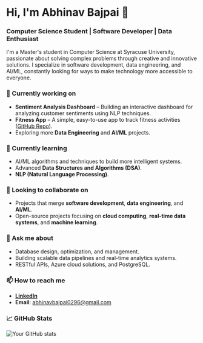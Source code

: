 # Hi, I'm Abhinav Bajpai 👋

### Computer Science Student | Software Developer | Data Enthusiast

I'm a Master's student in Computer Science at Syracuse University, passionate about solving complex problems through creative and innovative solutions. I specialize in software development, data engineering, and AI/ML, constantly looking for ways to make technology more accessible to everyone.

### 🔭 Currently working on
- **Sentiment Analysis Dashboard** – Building an interactive dashboard for analyzing customer sentiments using NLP techniques.
- **Fitness App** – A simple, easy-to-use app to track fitness activities ([GitHub Repo](link-to-your-repo)).
- Exploring more **Data Engineering** and **AI/ML** projects.

### 🌱 Currently learning
- AI/ML algorithms and techniques to build more intelligent systems.
- Advanced **Data Structures and Algorithms (DSA)**.
- **NLP (Natural Language Processing)**.

### 👯 Looking to collaborate on
- Projects that merge **software development**, **data engineering**, and **AI/ML**.
- Open-source projects focusing on **cloud computing**, **real-time data systems**, and **machine learning**.

### 💬 Ask me about
- Database design, optimization, and management.
- Building scalable data pipelines and real-time analytics systems.
- RESTful APIs, Azure cloud solutions, and PostgreSQL.

### 📫 How to reach me
- **[LinkedIn](https://www.linkedin.com/in/abhi-bajpai96/)**
- **Email**: abhinavbajpai0296@gmail.com

### 📈 GitHub Stats

![Your GitHub stats](https://github-readme-stats.vercel.app/api?username=Abhinav-SU&show_icons=true&theme=radical)
